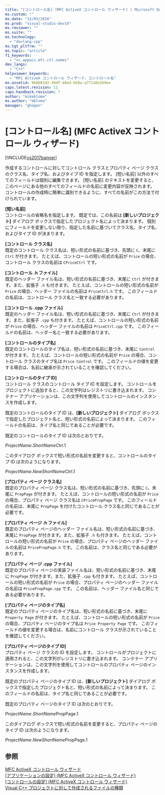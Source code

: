 ```yaml
---
title: "[コントロール名] (MFC ActiveX コントロール ウィザード) | Microsoft Docs"
ms.custom: ""
ms.date: "12/03/2016"
ms.prod: "visual-studio-dev14"
ms.reviewer: ""
ms.suite: ""
ms.technology: 
  - "devlang-cpp"
ms.tgt_pltfrm: ""
ms.topic: "article"
f1_keywords: 
  - "vc.appwiz.mfc.ctl.names"
dev_langs: 
  - "C++"
helpviewer_keywords: 
  - "MFC ActiveX コントロール ウィザード、コントロール名"
ms.assetid: 9b8b81d2-36df-48ed-b58a-a771a0e269ee
caps.latest.revision: 11
caps.handback.revision: 7
author: "mikeblome"
ms.author: "mblome"
manager: "ghogen"
---
```

# [コントロール名] (MFC ActiveX コントロール ウィザード)
[!INCLUDE[vs2017banner](../../assembler/inline/includes/vs2017banner.md)]

作成するコントロールに対してコントロール クラスとプロパティ ページ クラスのクラス名、タイプ名、およびタイプ ID を指定します。  \[短い名前\] 以外のすべてのフィールドは個別に編集できます。  \[短い名前\] のテキストを変更すると、このページにある他のすべてのフィールドの名前に変更内容が反映されます。  コントロールの作成時に簡単に識別できるように、すべての名前がこの方法で付けられています。  
  
 **\[短い名前\]**  
 コントロールの省略名を指定します。  既定では、この名前は **\[新しいプロジェクト\]** ダイアログ ボックスで指定したプロジェクト名によって決まります。  個別にフィールドを変更しない限り、指定した名前に基づいてクラス名、タイプ名、およびタイプ ID が決まります。  
  
 **\[コントロール クラス名\]**  
 既定のコントロール クラス名は、短い形式の名前に基づき、先頭に `C`、末尾に `Ctrl` が付きます。  たとえば、コントロールの短い形式の名前が `Price` の場合、コントロール クラスの名前は `CPriceCtrl` です。  
  
 **\[コントロール .h ファイル\]**  
 既定のヘッダー ファイル名は、短い形式の名前に基づき、末尾に `Ctrl` が付きます。また、拡張子 `.h` も付きます。  たとえば、コントロールの短い形式の名前が `Price` の場合、ヘッダー ファイルの名前は `PriceCtrl.h` です。  このフィールドの名前は、コントロール クラス名と一致する必要があります。  
  
 **\[コントロール .cpp  ファイル\]**  
 既定のヘッダー ファイル名は、短い形式の名前に基づき、末尾に `Ctrl` が付きます。また、拡張子 `.cpp` も付きます。  たとえば、コントロールの短い形式の名前が `Price` の場合、ヘッダー ファイルの名前は `PriceCtrl.cpp` です。  このフィールドの名前は、ヘッダー名と一致する必要があります。  
  
 **\[コントロールのタイプ名\]**  
 既定のコントロールのタイプ名は、短い形式の名前に基づき、末尾に `Control` が付きます。  たとえば、コントロールの短い形式の名前が `Price` の場合、コントロール クラスのタイプ名は `Price Control` です。  このフィールドの値を変更する場合は、名前に継承が示されていることを確認してください。  
  
 **\[コントロールのタイプ ID\]**  
 コントロール クラスのコントロール タイプ ID を設定します。  コントロールをプロジェクトに追加すると、この文字列はレジストリに書き込まれます。  コンテナー アプリケーションは、この文字列を使用してコントロールのインスタンスを作成します。  
  
 既定のコントロールのタイプ ID は、**\[新しいプロジェクト\]** ダイアログ ボックスで指定したプロジェクト名と、短い形式の名前によって決まります。  このフィールドの名前は、タイプ名と同じであることが必要です。  
  
 既定のコントロールのタイプ ID は次のとおりです。  
  
 *ProjectName*.*ShortName*Ctrl.1  
  
 このダイアログ ボックスで短い形式の名前を変更すると、コントロールのタイプ ID は次のようになります。  
  
 *ProjectName*.*NewShortName*Ctrl.1  
  
 **\[プロパティ ページ クラス名\]**  
 既定のプロパティ ページ クラス名は、短い形式の名前に基づき、先頭に `C`、末尾に `PropPage` が付きます。  たとえば、コントロールの短い形式の名前が `Price` の場合、プロパティ ページ クラス名は `CPricePropPage` です。  このフィールドの名前は、末尾に `PropPage` を付けたコントロール クラス名と同じであることが必要です。  
  
 **\[プロパティ ページ .h ファイル\]**  
 既定のプロパティ ページのヘッダー ファイル名は、短い形式の名前に基づき、末尾に `PropPage` が付きます。また、拡張子 `.h` も付きます。  たとえば、コントロールの短い形式の名前が `Price` の場合、プロパティ ページのヘッダー ファイルの名前は `PricePropPage.h` です。  この名前は、クラス名と同じである必要があります。  
  
 **\[プロパティ ページ .cpp  ファイル\]**  
 既定のプロパティ ページの実装ファイル名は、短い形式の名前に基づき、末尾に `PropPage` が付きます。また、拡張子 `.cpp` も付きます。  たとえば、コントロールの短い形式の名前が `Price` の場合、プロパティ ページのヘッダー ファイルの名前は `PricePropPage.cpp` です。  この名前は、ヘッダー ファイル名と同じである必要があります。  
  
 **\[プロパティ ページのタイプ名\]**  
 既定のプロパティ ページのタイプ名は、短い形式の名前に基づき、末尾に `Property Page` が付きます。  たとえば、コントロールの短い形式の名前が `Price` の場合、プロパティ ページのタイプ名は `Price Property Page` です。  このフィールドの値を変更する場合は、名前にコントロール クラスが示されていることを確認してください。  
  
 **\[プロパティ ページのタイプ ID\]**  
 プロパティ ページ クラスの ID を設定します。  コントロールがプロジェクトに適用されると、この文字列がレジストリに書き込まれます。  コンテナー アプリケーションは、この文字列を使用してコントロールのプロパティ ページのインスタンスを作成します。  
  
 既定のプロパティ ページのタイプ ID は、**\[新しいプロジェクト\]** ダイアログ ボックスで指定したプロジェクト名と、短い形式の名前によって決まります。  このフィールドの名前は、タイプ名と同じであることが必要です。  
  
 既定のプロパティ ページのタイプ ID は次のとおりです。  
  
 *ProjectName*.*ShortName*PropPage.1  
  
 このダイアログ ボックスで短い形式の名前を変更すると、プロパティ ページのタイプ ID は次のようになります。  
  
 *ProjectName*.*NewShortName*PropPage.1  
  
## 参照  
 [MFC ActiveX コントロール ウィザード](../../mfc/reference/mfc-activex-control-wizard.md)   
 [\[アプリケーションの設定\] \(MFC ActiveX コントロール ウィザード\)](../Topic/Application%20Settings,%20MFC%20ActiveX%20Control%20Wizard.md)   
 [\[コントロールの設定\] \(MFC ActiveX コントロール ウィザード\)](../Topic/Control%20Settings,%20MFC%20ActiveX%20Control%20Wizard.md)   
 [Visual C\+\+ プロジェクトに対して作成されるファイルの種類](../../ide/file-types-created-for-visual-cpp-projects.md)